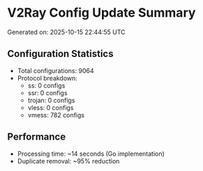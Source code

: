 # V2Ray Config Update Summary
Generated on: 2025-10-15 22:44:55 UTC

## Configuration Statistics
- Total configurations: 9064
- Protocol breakdown:
  - ss: 0 configs
  - ssr: 0 configs
  - trojan: 0 configs
  - vless: 0 configs
  - vmess: 782 configs

## Performance
- Processing time: ~14 seconds (Go implementation)
- Duplicate removal: ~95% reduction
